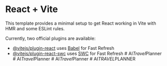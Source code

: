 # React + Vite

This template provides a minimal setup to get React working in Vite with HMR and some ESLint rules.

Currently, two official plugins are available:

- [@vitejs/plugin-react](https://github.com/vitejs/vite-plugin-react/blob/main/packages/plugin-react/README.md) uses [Babel](https://babeljs.io/) for Fast Refresh
- [@vitejs/plugin-react-swc](https://github.com/vitejs/vite-plugin-react-swc) uses [SWC](https://swc.rs/) for Fast Refresh
#   A I _ T r a v e l _ P l a n n e r  
 #   A I _ T r a v e l _ P l a n n e r  
 #   A I _ T r a v e l _ P l a n n e r  
 #   A I _ T R A V E L _ P L A N N E R  
 